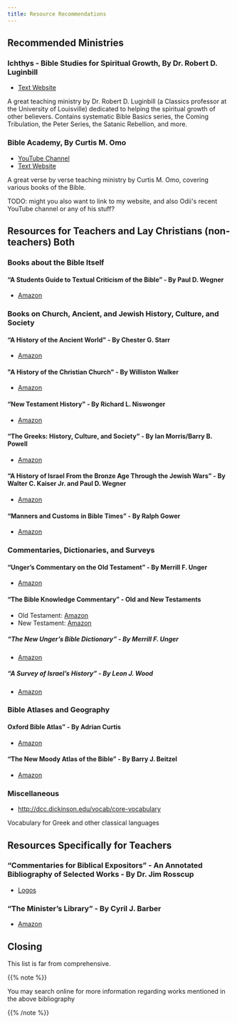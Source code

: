 ```yaml
---
title: Resource Recommendations 
---
```


## Recommended Ministries

### Ichthys - Bible Studies for Spiritual Growth, By Dr. Robert D. Luginbill

- [Text Website](https://ichthys.com/)

A great teaching ministry by Dr. Robert D. Luginbill (a Classics professor at the University of Louisville) dedicated to helping the spiritual growth of other believers. Contains systematic Bible Basics series, the Coming Tribulation, the Peter Series, the Satanic Rebellion, and more. 

### Bible Academy, By Curtis M. Omo

- [YouTube Channel](https://www.youtube.com/channel/UCkp-J7VPT7NcwmuiNfD2fkg)
- [Text Website](https://bibleacademyonline.com/omo/)

A great verse by verse teaching ministry by Curtis M. Omo, covering various books of the Bible.

TODO: might you also want to link to my website, and also Odii's recent YouTube channel or any of his stuff?

## Resources for Teachers and Lay Christians (non-teachers) Both

### Books about the Bible Itself

#### “A Students Guide to Textual Criticism of the Bible” - By Paul D. Wegner

- [Amazon](https://www.amazon.com/Students-Guide-Textual-Criticism-Bible/dp/0830827315)


### Books on Church, Ancient, and Jewish History, Culture, and Society

#### “A History of the Ancient World" - By Chester G. Starr

- [Amazon](https://www.amazon.com/History-Ancient-World-Chester-Starr/dp/0195066294)

#### "A History of the Christian Church" - By Williston Walker

- [Amazon](https://www.amazon.com/History-Christian-Church-Williston-Walker/dp/0684184176)

#### “New Testament History" - By Richard L. Niswonger

- [Amazon](https://www.amazon.com/Testament-History-Ph-D-Richard-Niswonger/dp/0310312019)

#### “The Greeks: History, Culture, and Society” - By Ian Morris/Barry B. Powell

- [Amazon](https://www.amazon.com/Greeks-History-Culture-Society-2nd/dp/0205697348) 

#### “A History of Israel From the Bronze Age Through the Jewish Wars” - By Walter C. Kaiser Jr. and Paul D. Wegner

- [Amazon](https://www.amazon.com/History-Israel-Bronze-through-Jewish/dp/1433643189)

#### “Manners and Customs in Bible Times” - By Ralph Gower

- [Amazon](https://www.amazon.com/New-Manners-Customs-Bible-Times/dp/080245965X)

### Commentaries, Dictionaries, and Surveys

#### “Unger’s Commentary on the Old Testament” - By Merrill F. Unger

- [Amazon](https://www.amazon.com/Ungers-Commentary-Testament-Merrill-Unger/dp/0899574157)

#### “The Bible Knowledge Commentary” - Old and New Testaments

- Old Testament: [Amazon](https://www.amazon.com/Bible-Knowledge-Commentary-Old-Testament/dp/0882078135)
- New Testament: [Amazon](https://www.amazon.com/Bible-Knowledge-Commentary-Exposition-Scriptures/dp/0882078127)

##### “The New Unger’s Bible Dictionary” - By Merrill F. Unger

- [Amazon](https://www.amazon.com/New-Ungers-Bible-Dictionary/dp/0802490662)

##### “A Survey of Israel’s History” - By Leon J. Wood

- [Amazon](https://www.amazon.com/Survey-Israels-History-Leon-Wood/dp/031034770X)

### Bible Atlases and Geography

#### Oxford Bible Atlas” - By Adrian Curtis

- [Amazon](https://www.amazon.com/Oxford-Bible-Atlas-Adrian-Curtis/dp/0199560463)

#### “The New Moody Atlas of the Bible” - By Barry J. Beitzel

- [Amazon](https://www.amazon.com/New-Moody-Atlas-Bible/dp/0802404413)

### Miscellaneous

- http://dcc.dickinson.edu/vocab/core-vocabulary  

Vocabulary for Greek and other classical languages  

## Resources Specifically for Teachers

### “Commentaries for Biblical Expositors” - An Annotated Bibliography of Selected Works - By Dr. Jim Rosscup

- [Logos](https://www.logos.com/product/6259/commentaries-for-biblical-expositors) 

### “The Minister’s Library” - By Cyril J. Barber

- [Amazon](https://www.amazon.com/Ministers-Library-Cyril-J-Barber/dp/0802452965)

## Closing

This list is far from comprehensive.

{{% note %}}

You may search online for more information regarding works mentioned in the above bibliography

{{% /note %}}

